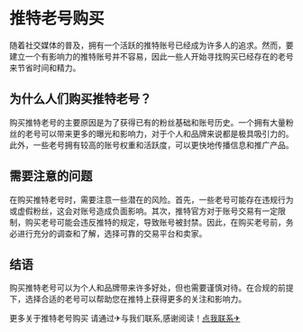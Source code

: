 # 推特老号购买

随着社交媒体的普及，拥有一个活跃的推特账号已经成为许多人的追求。然而，要建立一个有影响力的推特账号并不容易，因此一些人开始寻找购买已经存在的老号来节省时间和精力。

## 为什么人们购买推特老号？

购买推特老号的主要原因是为了获得已有的粉丝基础和账号历史。一个拥有大量粉丝的老号可以带来更多的曝光和影响力，对于个人和品牌来说都是极具吸引力的。此外，一些老号拥有较高的账号权重和活跃度，可以更快地传播信息和推广产品。

## 需要注意的问题

在购买推特老号时，需要注意一些潜在的风险。首先，一些老号可能存在违规行为或虚假粉丝，这会对账号造成负面影响。其次，推特官方对于账号交易有一定限制，购买老号可能会违反推特的规定，导致账号被封禁。因此，在购买老号前，务必进行充分的调查和了解，选择可靠的交易平台和卖家。

## 结语

购买推特老号可以为个人和品牌带来许多好处，但也需要谨慎对待。在合规的前提下，选择合适的老号可以帮助您在推特上获得更多的关注和影响力。

更多关于推特老号购买 请通过✈与我们联系,感谢阅读！[点我联系✈](https://help.G208.com)